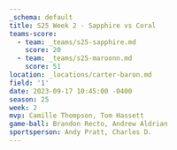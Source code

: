 ```yaml
---
_schema: default
title: S25 Week 2 - Sapphire vs Coral
teams-score:
  - team: _teams/s25-sapphire.md
    score: 20
  - team: _teams/s25-maroonn.md
    score: 51
location: _locations/carter-baron.md
field: '1'
date: 2023-09-17 10:45:00 -0400
season: 25
week: 2
mvp: Camille Thompson, Tom Hassett
game-ball: Brandon Recto, Andrew Aldrian
sportsperson: Andy Pratt, Charles D.
---
```

